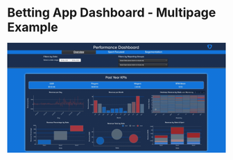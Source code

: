 # Betting App Dashboard - Multipage Example

![alt text](https://github.com/taylorsegell/betting-dashboard/blob/main/Dashboard-gif.gif "Logo Title Text 1")
